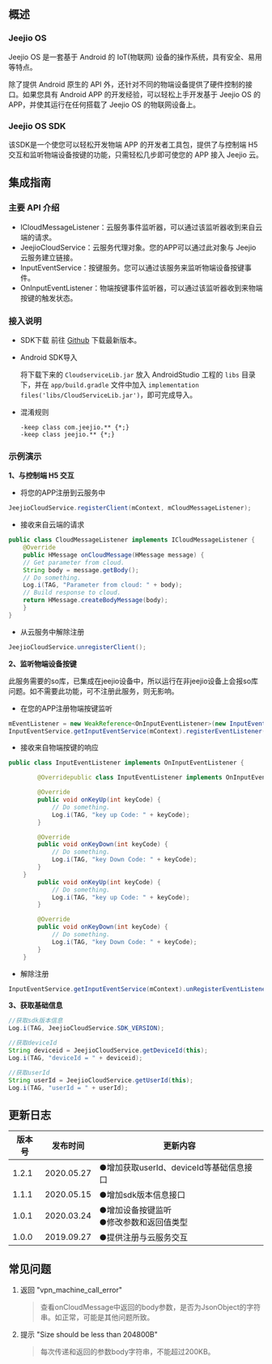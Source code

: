 ## 概述

### Jeejio OS

Jeejio OS 是一套基于 Android 的 IoT(物联网) 设备的操作系统，具有安全、易用等特点。

除了提供 Android 原生的 API 外，还针对不同的物端设备提供了硬件控制的接口。如果您具有 Android APP 的开发经验，可以轻松上手开发基于 Jeejio OS 的 APP，并使其运行在任何搭载了 Jeejio OS 的物联网设备上。

### Jeejio OS SDK

该SDK是一个使您可以轻松开发物端 APP 的开发者工具包，提供了与控制端 H5 交互和监听物端设备按键的功能，只需轻松几步即可使您的 APP 接入 Jeejio 云。



## 集成指南

### 主要 API 介绍

- ICloudMessageListener：云服务事件监听器，可以通过该监听器收到来自云端的请求。
- JeejioCloudService：云服务代理对象。您的APP可以通过此对象与 Jeejio 云服务建立链接。
- InputEventService：按键服务。您可以通过该服务来监听物端设备按键事件。
- OnInputEventListener：物端按键事件监听器，可以通过该监听器收到来物端按键的触发状态。

### 接入说明

- SDK下载
   前往 [Github](https://github.com/jeejio/Jeejio-OS-SDK/tags) 下载最新版本。

- Android SDK导入

  将下载下来的 `CloudserviceLib.jar` 放入 AndroidStudio 工程的 `libs` 目录下，并在 `app/build.gradle` 文件中加入 `implementation files('libs/CloudServiceLib.jar')`，即可完成导入。

- 混淆规则

  ```properties
  -keep class com.jeejio.** {*;}
  -keep class jeejio.** {*;}
  ```

### 示例演示

**1、与控制端 H5 交互**

- 将您的APP注册到云服务中

```java
JeejioCloudService.registerClient(mContext, mCloudMessageListener);
```

- 接收来自云端的请求

```java
public class CloudMessageListener implements ICloudMessageListener {
    @Override
    public HMessage onCloudMessage(HMessage message) {
    // Get parameter from cloud.
    String body = message.getBody();
    // Do something.
    Log.i(TAG, "Parameter from cloud: " + body);
    // Build response to cloud.
    return HMessage.createBodyMessage(body);
    }
}
```

- 从云服务中解除注册

```java
JeejioCloudService.unregisterClient();
```

**2、监听物端设备按键**

​	此服务需要的so库，已集成在jeejio设备中，所以运行在非jeejio设备上会报so库问题。如不需要此功能，可不注册此服务，则无影响。

- 在您的APP注册物端按键监听

```java
mEventListener = new WeakReference<OnInputEventListener>(new InputEventListener());
InputEventService.getInputEventService(mContext).registerEventListener(mEventListener);
```

- 接收来自物端按键的响应

```java
public class InputEventListener implements OnInputEventListener {

        @Overridepublic class InputEventListener implements OnInputEventListener {

        @Override
        public void onKeyUp(int keyCode) {
            // Do something.
            Log.i(TAG, "key up Code: " + keyCode);
        }

        @Override
        public void onKeyDown(int keyCode) {
            // Do something.
            Log.i(TAG, "key Down Code: " + keyCode);
        }
    }
        public void onKeyUp(int keyCode) {
            // Do something.
            Log.i(TAG, "key up Code: " + keyCode);
        }

        @Override
        public void onKeyDown(int keyCode) {
            // Do something.
            Log.i(TAG, "key Down Code: " + keyCode);
        }
    }
```

- 解除注册

```java
InputEventService.getInputEventService(mContext).unRegisterEventListener(mEventListener);
```

**3、获取基础信息**

```java
//获取sdk版本信息
Log.i(TAG, JeejioCloudService.SDK_VERSION);

//获取deviceId
String deviceid = JeejioCloudService.getDeviceId(this);
Log.i(TAG, "deviceId = " + deviceid);

//获取userId
String userId = JeejioCloudService.getUserId(this);
Log.i(TAG, "userId = " + userId);
```



## 更新日志

| 版本号 | 发布时间   | 更新内容                                   |
| ------ | ---------- | ------------------------------------------ |
| 1.2.1  | 2020.05.27 | ●增加获取userId、deviceId等基础信息接口    |
| 1.1.1  | 2020.05.15 | ●增加sdk版本信息接口                       |
| 1.0.1  | 2020.03.24 | ●增加设备按键监听<br>●修改参数和返回值类型 |
| 1.0.0  | 2019.09.27 | ●提供注册与云服务交互                      |



## 常见问题

1. 返回 "vpn_machine_call_error"

   > 查看onCloudMessage中返回的body参数，是否为JsonObject的字符串。如正常，可能是其他问题所致。

2. 提示 "Size should be less than 204800B"

   > 每次传递和返回的参数body字符串，不能超过200KB。
